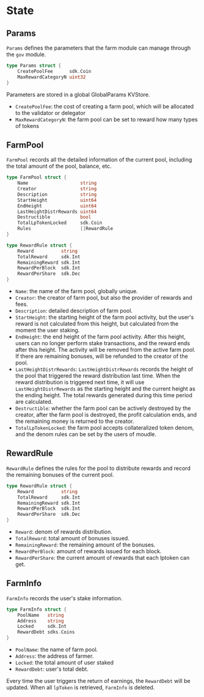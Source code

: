 <!--
order: 1
-->

# State

## Params

`Params` defines the parameters that the farm module can manage through the `gov` module.

```go
type Params struct {
    CreatePoolFee      sdk.Coin 
    MaxRewardCategoryN uint32                                  
}
```

Parameters are stored in a global GlobalParams KVStore.

- `CreatePoolFee`: the cost of creating a farm pool, which will be allocated to the validator or delegator
- `MaxRewardCategoryN`: the farm pool can be set to reward how many types of tokens

## FarmPool

`FarmPool` records all the detailed information of the current pool, including the total amount of the pool, balance, etc.

```go
type FarmPool struct {
    Name                   string                                  
    Creator                string                                  
    Description            string                                  
    StartHeight            uint64                                  
    EndHeight              uint64                                  
    LastHeightDistrRewards uint64                                  
    Destructible           bool                                    
    TotalLpTokenLocked     sdk.Coin 
    Rules                  []RewardRule                            
}

type RewardRule struct {
    Reward          string
    TotalReward     sdk.Int
    RemainingReward sdk.Int
    RewardPerBlock  sdk.Int
    RewardPerShare  sdk.Dec
}
```

- `Name`: the name of the farm pool, globally unique.
- `Creator`: the creator of farm pool, but also the provider of rewards and fees.
- `Description`: detailed description of farm pool.
- `StartHeight`: the starting height of the farm pool activity, but the user's reward is not calculated from this height, but calculated from the moment the user staking.
- `EndHeight`: the end height of the farm pool activity. After this height, users can no longer perform stake transactions, and the reward ends after this height. The activity will be removed from the active farm pool. If there are remaining bonuses, will be refunded to the creator of the pool.
- `LastHeightDistrRewards`: `LastHeightDistrRewards` records the height of the pool that triggered the reward distribution last time. When the reward distribution is triggered next time, it will use `LastHeightDistrRewards` as the starting height and the current height as the ending height. The total rewards generated during this time period are calculated.
- `Destructible`: whether the farm pool can be actively destroyed by the creator, after the farm pool is destroyed, the profit calculation ends, and the remaining money is returned to the creator.
- `TotalLpTokenLocked`: the farm pool accepts collateralized token denom, and the denom rules can be set by the users of moudle.

## RewardRule

`RewardRule` defines the rules for the pool to distribute rewards and record the remaining bonuses of the current pool.

```go
type RewardRule struct {
    Reward          string
    TotalReward     sdk.Int
    RemainingReward sdk.Int
    RewardPerBlock  sdk.Int
    RewardPerShare  sdk.Dec
}
```

- `Reward`: denom of rewards distribution.
- `TotalReward`: total amount of bonuses issued.
- `RemainingReward`: the remaining amount of the bonuses.
- `RewardPerBlock`: amount of rewards issued for each block.
- `RewardPerShare`: the current amount of rewards that each lptoken can get.

## FarmInfo

`FarmInfo` records the user's stake information.

```go
type FarmInfo struct {
    PoolName   string
    Address    string
    Locked     sdk.Int
    RewardDebt sdks.Coins
}
```

- `PoolName`: the name of farm pool.
- `Address`: the address of farmer.
- `Locked`: the total amount of user staked
- `RewardDebt`: user's total debt.

Every time the user triggers the return of earnings, the `RewardDebt` will be updated. When all `lpToken` is retrieved, `FarmInfo` is deleted.
